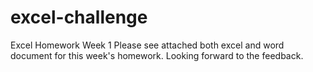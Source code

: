 # excel-challenge
Excel Homework Week 1
Please see attached both excel and word document for this week's homework. Looking forward to the feedback.
